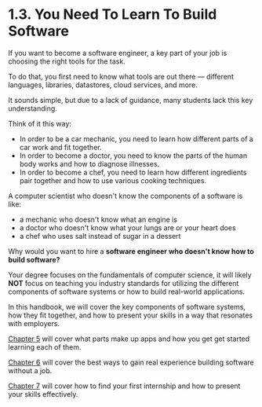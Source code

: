 # 1.3. You Need To Learn To Build Software

If you want to become a software engineer, a key part of your job is choosing the right tools for the task.

To do that, you first need to know what tools are out there — different languages, libraries, datastores, cloud services, and more.

It sounds simple, but due to a lack of guidance, many students lack this key understanding.

Think of it this way:

- In order to be a car mechanic, you need to learn how different parts of a car work and fit together.
- In order to become a doctor, you need to know the parts of the human body works and how to diagnose illnesses.
- In order to become a chef, you need to learn how different ingredients pair together and how to use various cooking techniques.

A computer scientist who doesn't know the components of a software is like:

- a mechanic who doesn't know what an engine is
- a doctor who doesn't know what your lungs are or your heart does
- a chef who uses salt instead of sugar in a dessert

Why would you want to hire a **software engineer who doesn't know how to build software?**

Your degree focuses on the fundamentals of computer science, it will likely **NOT** focus on teaching you industry standards for utilizing the different components of software systems or how to build real-world applications.

In this handbook, we will cover the key components of software systems, how they fit together, and how to present your skills in a way that resonates with employers.

[Chapter 5](../5-technical-skill-roadmap/index.md) will cover what parts make up apps and how you get get started learning each of them.

[Chapter 6](../6-gaining-experience-without-formal-employment/index.md) will cover the best ways to gain real experience building software without a job.

[Chapter 7](../7-find-your-first-internship/index.md) will cover how to find your first internship and how to present your skills effectively.
